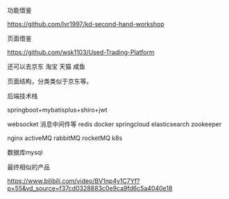 功能借鉴

https://github.com/lvr1997/kd-second-hand-workshop

页面借鉴

https://github.com/wsk1103/Used-Trading-Platform

还可以去京东 淘宝 天猫 咸鱼 

页面结构，分类类似于京东等。

后端技术栈

springboot+mybatisplus+shiro+jwt

websocket 消息中间件等 redis docker springcloud elasticsearch zookeeper

nginx activeMQ rabbitMQ rocketMQ k8s

数据库mysql

最终相似的产品

https://www.bilibili.com/video/BV1np4y1C7Yf?p=55&vd_source=f37cd0328883c0e9ca9fd6c5a4040e18